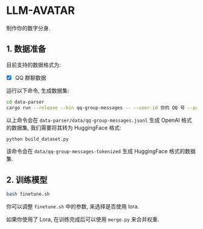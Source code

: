 # LLM-AVATAR

制作你的数字分身. 

## 1. 数据准备
目前支持的数据格式为:
- [x] QQ 群聊数据

运行以下命令, 生成数据集:

```bash
cd data-parser
cargo run --release --bin qq-group-messages -- --user-id 你的 QQ 号 --password "数据库密码"
```

以上命令会在 `data-parser/data/qq-group-messages.jsonl` 生成 OpenAI 格式的数据集, 我们需要将其转为 HuggingFace 格式:

```bash
python build_dataset.py
```

该命令会在 `data/qq-group-messages-tokenized` 生成 HuggingFace 格式的数据集.

## 2. 训练模型

```bash
bash finetune.sh
```

你可以调整 `finetune.sh` 中的参数, 来选择是否使用 lora.

如果你使用了 Lora, 在训练完成后可以使用 `merge.py` 来合并权重.


